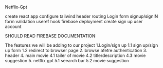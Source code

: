 Netflix-Gpt

create react app
configure tailwind
header
routing
Login form
signup/signIN
form validation
useref hook
firebase
deployment
create sign up user account

SHOULD READ FIREBASE DOCUMENTATION
 

The features we will be adding to our project
1.Login/sign up
   1.1 sign up/sign up form
   1.2 redirect to browser page
2. browse afetre authentication
3. header
4. main movie
  4.1 tailer of movie
  4.2 title/description
  4.3 movie suggestion
5. netflix gpt
  5.1 seearch bar
  5.2 movie suggestion
